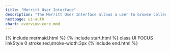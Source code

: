 ```yaml
---
title: "Merritt User Interface"
description: "The Merritt User Interface allows a user to browse collections and deposit new objects"
nextpage: ui-auth
chart: overview-core.mmd
---
```

{% include mermaid.html %}
{% include start.html %}
  class UI FOCUS
  linkStyle 0 stroke:red,stroke-width:3px
{% include end.html %}

